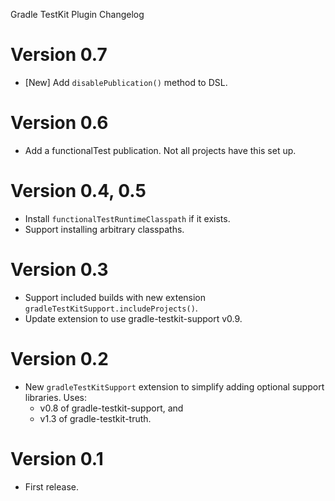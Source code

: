 Gradle TestKit Plugin Changelog

# Version 0.7
* [New] Add `disablePublication()` method to DSL.

# Version 0.6
* Add a functionalTest publication. Not all projects have this set up.

# Version 0.4, 0.5
* Install `functionalTestRuntimeClasspath` if it exists.
* Support installing arbitrary classpaths.

# Version 0.3
* Support included builds with new extension `gradleTestKitSupport.includeProjects()`.
* Update extension to use gradle-testkit-support v0.9.

# Version 0.2
* New `gradleTestKitSupport` extension to simplify adding optional support libraries. Uses:
  * v0.8 of gradle-testkit-support, and
  * v1.3 of gradle-testkit-truth.

# Version 0.1
* First release.
